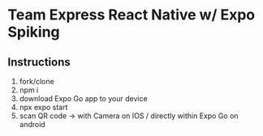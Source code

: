 # Team Express React Native w/ Expo Spiking

## Instructions
1. fork/clone
2. npm i
3. download Expo Go app to your device
4. npx expo start
5. scan QR code -> with Camera on IOS / directly within Expo Go on android